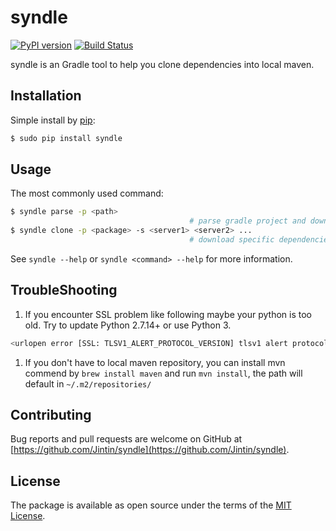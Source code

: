 # syndle
[![PyPI version](https://badge.fury.io/py/syndle.svg)](https://badge.fury.io/py/syndle)
[![Build Status](https://travis-ci.org/Jintin/syndle.svg?branch=master)](https://travis-ci.org/Jintin/syndle)

syndle is an Gradle tool to help you clone dependencies into local maven.

## Installation
Simple install by [pip](http://pip.readthedocs.org/en/stable/installing):

```bash
$ sudo pip install syndle
```

## Usage
The most commonly used command:


```bash
$ syndle parse -p <path>                        
                                        # parse gradle project and download dependencies
$ syndle clone -p <package> -s <server1> <server2> ...
                                        # download specific dependencies into local maven
```

See `syndle --help` or `syndle <command> --help` for more information.

## TroubleShooting
1. If you encounter SSL problem like following maybe your python is too old. Try to update Python 2.7.14+ or use Python 3.
```bash
<urlopen error [SSL: TLSV1_ALERT_PROTOCOL_VERSION] tlsv1 alert protocol version (_ssl.c:590)>
```
1. If you don't have to local maven repository, you can install mvn commend by `brew install maven` and run `mvn install`, the path will default in `~/.m2/repositories/`

## Contributing
Bug reports and pull requests are welcome on GitHub at [https://github.com/Jintin/syndle](https://github.com/Jintin/syndle).

## License
The package is available as open source under the terms of the [MIT License](http://opensource.org/licenses/MIT).

